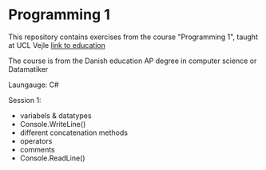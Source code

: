 # Programming 1
This repository contains exercises from the course "Programming 1", taught at UCL Vejle [link to education](https://www.ucl.dk/uddannelser/datamatiker)

The course is from the Danish education AP degree in computer science or Datamatiker

Laungauge: C#

Session 1:
- variabels & datatypes
- Console.WriteLine()
- different concatenation methods
- operators
- comments
- Console.ReadLine()

